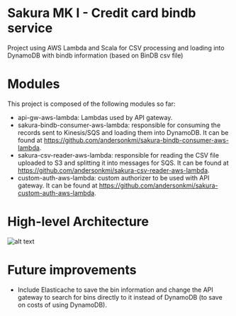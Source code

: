 # Sakura MK I - Credit card bindb service
Project using AWS Lambda and Scala for CSV processing and loading into DynamoDB with bindb information (based on BinDB csv file)

# Modules

This project is composed of the following modules so far:
- api-gw-aws-lambda: Lambdas used by API gateway.
- sakura-bindb-consumer-aws-lambda: responsible for consuming the records sent to Kinesis/SQS and loading them into DynamoDB. It can be found at https://github.com/andersonkmi/sakura-bindb-consumer-aws-lambda.
- sakura-csv-reader-aws-lambda: responsible for reading the CSV file uploaded to S3 and splitting it into messages for SQS. It can be found at https://github.com/andersonkmi/sakura-csv-reader-aws-lambda.
- custom-auth-aws-lambda: custom authorizer to be used with API gateway. It can be found at https://github.com/andersonkmi/sakura-custom-auth-aws-lambda.

# High-level Architecture

![alt text](https://github.com/andersonkmi/credit-card-bindb-service-aws/raw/master/img/architecture.jpg "Architecture")

# Future improvements
- Include Elasticache to save the bin information and change the API gateway to search for bins directly to it instead of DynamoDB (to save on costs of using DynamoDB).
